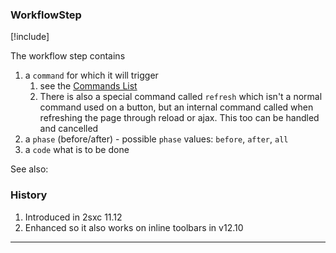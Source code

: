 ﻿---
uid: Api.Js.SxcJs.WorkflowStep
---

### WorkflowStep

[!include[](~/pages/basics/stack/_shared-float-summary.md)]
<style>.context-box-summary .interact-2sxc { visibility: visible; } </style>


The workflow step contains

1. a `command` for which it will trigger
    1. see the [Commands List](xref:JsCode.Commands.Index)
    1. There is also a special command called `refresh` which isn't a normal command used on a button, but an internal command called when refreshing the page through reload or ajax. This too can be handled and cancelled
1. a `phase` (before/after) - possible `phase` values: `before`, `after`, `all`
1. a `code` what is to be done

See also: [](xref:JsCode.2sxcApi.Cms.CommandWorkflows)

### History

1. Introduced in 2sxc 11.12
1. Enhanced so it also works on inline toolbars in v12.10

---
